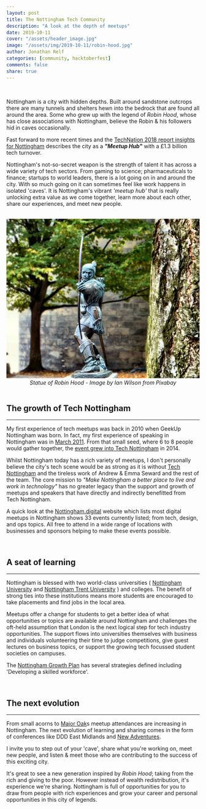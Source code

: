 ```yaml
---
layout: post
title: The Nottingham Tech Community
description: "A look at the depth of meetups"
date: 2019-10-11
cover: "/assets/header_image.jpg"
image: "/assets/img/2019-10-11/robin-hood.jpg"
author: Jonathan Relf
categories: [community, hacktoberfest]
comments: false
share: true
---
```


<br/>

Nottingham is a city with hidden depths. Built around sandstone outcrops there are many tunnels and shelters hewn into the bedrock that are found all around the area. Some who grew up with the legend of *Robin Hood*, whose has close associations with Nottingham, believe the Robin & his followers hid in caves occasionally.

Fast forward to more recent times and the <a href="https://technation.io/insights/report-2018/nottingham/_" target="_blank">TechNation 2018 report insights for Nottingham</a> describes the city as a ***"Meetup Hub"*** with a £1.3 billion tech turnover.

Nottingham's not-so-secret weapon is the strength of talent it has across a wide variety of tech sectors. From gaming to science; pharmaceuticals to finance; startups to world leaders, there is a lot going on in and around the city. With so much going on it can sometimes feel like work happens in isolated 'caves'. It is Nottingham's vibrant *'meetup hub'* that is really unlocking extra value as we come together, learn more about each other, share our experiences, and meet new people.

<br/>

<img alt="Statue of Robin Hood - Image by Ian Wilson from Pixabay" src="/assets/img/2019-10-11/robin-hood.jpg"/>
<center><i>Statue of Robin Hood - Image by Ian Wilson from Pixabay</i></center>

<br/>

## The growth of Tech Nottingham
---

My first experience of tech meetups was back in 2010 when GeekUp Nottingham was born. In fact, my first experience of speaking in Nottingham was in <a href="http://geekup.org/events/283/" target="_blank">March 2011</a>. From that small seed, where 6 to 8 people would gather together, the <a href="https://www.technottingham.com/news/2014/4/25/geekup-nottingham-becomes-tech-nottingham" target="_blank">event grew into Tech Nottingham</a> in 2014.

Whilst Nottingham today has a rich variety of meetups, I don't personally believe the city's tech scene would be as strong as it is without <a href="https://www.technottingham.com/about" target="_blank">Tech Nottingham</a> and the tireless work of Andrew & Emma Seward and the rest of the team. The core mission to _"Make Nottingham a better place to live and work in technology"_ has no greater legacy than the support and growth of meetups and speakers that have directly and indirectly benefitted from Tech Nottingham.

A quick look at the <a href="https://nottingham.digital" target="_blank">Nottingham.digital</a> website which lists most digital meetups in Nottingham shows 33 events currently listed; from tech, design, and ops topics. All free to attend in a wide range of locations with businesses and sponsors helping to make these events possible.

<br/>

## A seat of learning
---

Nottingham is blessed with two world-class universities ( <a href="https://www.nottingham.ac.uk" target="_blank">Nottingham University</a> and <a href="https://www.ntu.ac.uk" target="_blank">Nottingham Trent University</a> ) and colleges. The benefit of strong ties into these institutions means more students are encouraged to take placements and find jobs in the local area.

Meetups offer a change for students to get a better idea of what opportunities or topics are available around Nottingham and challenges the oft-held assumption that London is the next logical step for tech industry opportunities. The support flows into universities themselves with business and individuals volunteering their time to judge competitions, give guest lectures on business topics, or support the growing tech focussed student societies on campuses.

The <a href="https://nottinghaminsight.org.uk/themes/economy-and-development/strategies-and-plans/" target="_blank">Nottingham Growth Plan</a> has several strategies defined including 'Developing a skilled workforce'.

<br/>

## The next evolution
---

From small acorns to <a href="https://www.visit-nottinghamshire.co.uk/things-to-do/the-major-oak-p586841" target="_blank">Major Oak</a>s meetup attendances are increasing in Nottingham. The next evolution of learning and sharing comes in the form of conferences like DDD East Midlands and <a href="https://newadventuresconf.com/2020/" target="_blank">New Adventures</a>.

I invite you to step out of your 'cave', share what you're working on, meet new people, and listen & meet those who are contributing to the success of this exciting city.

It's great to see a new generation inspired by _Robin Hood_; taking from the rich and giving to the poor. However instead of wealth redistribution, it's experience we're sharing. Nottingham is full of opportunities for you to draw from people with rich experiences and grow your career and personal opportunities in this city of legends.
